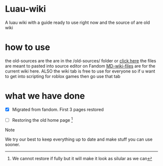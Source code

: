 # Luau-wiki
A luau wiki with a guide ready to use right now and the source of are old wiki

# how to use 
the old-sources are the are in the /old-sources/ folder or [click here](old-sources) the files are meant to pasted into source editor on Fandom
[MD-wiki-files](MD-wiki-files) are for the current wiki here.
ALSO the wiki tab is free to use for everyone so if u want to get into scripting for roblox games then go use that tab

# what we have done
- [x] Migrated from fandom. First 3 pages restored
- [ ] Restoring the old home page [^1]


> [!NOTE]
> We try our best to keep everything up to date and make stuff you can use sooner.


[^1]: We cannot restore if fully but it will make it look as silular as we can

